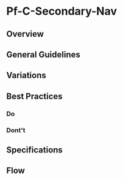 # Pf-C-Secondary-Nav

## Overview

## General Guidelines

## Variations

## Best Practices

### Do

### Dont't

## Specifications

## Flow
